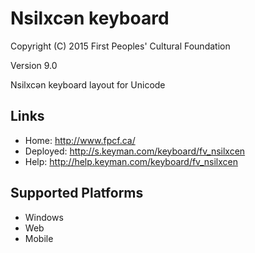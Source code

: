 Nsilxcən keyboard
======================

Copyright (C) 2015 First Peoples' Cultural Foundation

Version 9.0

Nsilxcən keyboard layout for Unicode

Links
-----

 * Home:     <http://www.fpcf.ca/>
 * Deployed: <http://s.keyman.com/keyboard/fv_nsilxcen>
 * Help:     <http://help.keyman.com/keyboard/fv_nsilxcen>
 
Supported Platforms
-------------------

 * Windows
 * Web
 * Mobile
